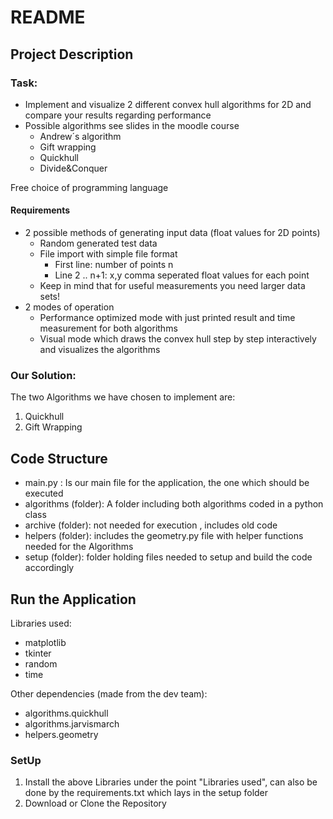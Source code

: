 # README
## Project Description
### Task:

- Implement and visualize 2 different convex hull algorithms for 2D and
compare your results regarding performance 
- Possible algorithms see slides in the moodle course 
  - Andrew´s algorithm 
  - Gift wrapping 
  - Quickhull 
  - Divide&Conquer

Free choice of programming language

#### Requirements
- 2 possible methods of generating input data (float values for 2D points)
  - Random generated test data 
  - File import with simple file format 
    - First line: number of points n 
    - Line 2 .. n+1: x,y comma seperated float values for each point 
  - Keep in mind that for useful measurements you need larger data sets!
- 2 modes of operation 
  - Performance optimized mode with just printed result and time measurement for both algorithms 
  - Visual mode which draws the convex hull step by step interactively and visualizes the algorithms


### Our Solution:

The two Algorithms we have chosen to implement are:
1. Quickhull
2. Gift Wrapping

## Code Structure
- main.py : Is our main file for the application, the one which should be executed
- algorithms (folder): A folder including both algorithms coded in a python class
- archive (folder): not needed for execution , includes old code
- helpers (folder): includes the geometry.py file with helper functions needed for the Algorithms
- setup (folder): folder holding files needed to setup and build the code accordingly

## Run the Application

Libraries used:
- matplotlib
- tkinter
- random
- time

Other dependencies (made from the dev team):
- algorithms.quickhull
- algorithms.jarvismarch
- helpers.geometry

### SetUp
1. Install the above Libraries under the point "Libraries used", can also be done by the requirements.txt which lays in the setup folder
2. Download or Clone the Repository

